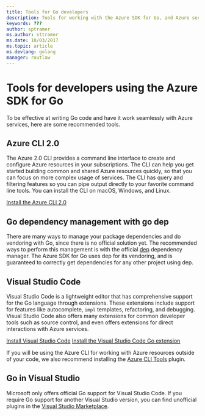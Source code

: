 ```yaml
---
title: Tools for Go developers 
description: Tools for working with the Azure SDK for Go, and Azure services
keywords: ???
author: sptramer
ms.author: sttramer
ms.date: 10/03/2017
ms.topic: article
ms.devlang: golang
manager: routlaw
---
```


# Tools for developers using the Azure SDK for Go

To be effective at writing Go code and have it work seamlessly with Azure services, here are some recommended tools.

## Azure CLI 2.0

The Azure 2.0 CLI provides a command line interface to create and configure Azure resources in your subscriptions. The CLI can help you get started building common and shared Azure resources quickly, so that you can focus on more complex usage of services. The CLI has query and filtering features so you can pipe output directly to your favorite command line tools. You can install the CLI on macOS, Windows, and Linux.

[Install the Azure CLI 2.0](/cli/azure/install-azure-cli)

## Go dependency management with go dep

There are many ways to manage your package dependencies and do vendoring with Go, since there is no official solution yet. The
recommended ways to perform this management is with the official [dep](https://github.com/tools/godep) dependency manager. 
The Azure SDK for Go uses dep for its vendoring, and is guaranteed to correctly get dependencies for any other project using dep.

## Visual Studio Code

Visual Studio Code is a lightweight editor that has comprehensive support for the Go language through extensions. These extensions 
include support for features like autocomplete, `impl` templates, refactoring, and debugging. Visual Studio Code also offers many 
extensions for common developer tools such as source control, and even offers extensions for direct interactions with Azure services.

[Install Visual Studio Code](https://code.visualstudio.com/Download)
[Install the Visual Studio Code Go extension](https://code.visualstudio.com/docs/languages/go)

If you will be using the Azure CLI for working with Azure resources outside of your code, we also recommend installing the
[Azure CLI Tools](https://marketplace.visualstudio.com/items?itemName=ms-vscode.azurecli) plugin.

## Go in Visual Studio

Microsoft only offers official Go support for Visual Studio Code.  If you require Go support for another Visual Studio version, 
you can find unofficial plugins in the [Visual Studio Marketplace](https://marketplace.visualstudio.com/vs).

